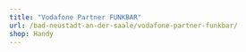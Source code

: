 ```yaml
---
title: "Vodafone Partner FUNKBAR"
url: /bad-neustadt-an-der-saale/vodafone-partner-funkbar/
shop: Handy
---
```

